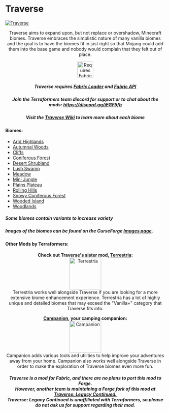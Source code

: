 # Traverse

[![Traverse](https://i.imgur.com/ezG6I1H.png)](https://www.curseforge.com/minecraft/mc-mods/traverse)

<p align="center">
Traverse aims to expand upon, but not replace or overshadow, Minecraft biomes. Traverse embraces the simplistic nature of many vanilla biomes and the goal is to have the biomes fit in just right so that Mojang could add them into the base game and nobody would complain that they felt out of place.
</p>
<p align="center">
	<a href="https://www.curseforge.com/minecraft/mc-mods/fabric-api"><img title="Requires Fabric API" height="50" src="https://i.imgur.com/Ol1Tcf8.png"></a>
</p>

<h5 align="center">
Traverse requires <a href="https://fabricmc.net/use/">Fabric Loader</a> and <a href="https://www.curseforge.com/minecraft/mc-mods/fabric-api">Fabric API</a>
</h5>

<h5 align="center">
Join the Terraformers team discord for support or to chat about the mods: <a href="https://discord.gg/jEGF5fb">https://discord.gg/jEGF5fb</a>
</h5>

<h5 align="center">
Visit the <a href="https://github.com/TerraformersMC/Traverse/wiki">Traverse Wiki</a> to learn more about each biome
</h5>

#### Biomes:

* [Arid Highlands](https://github.com/TerraformersMC/Traverse/wiki/Arid-Highlands)
* [Autumnal Woods](https://github.com/TerraformersMC/Traverse/wiki/Autumnal-Woods)
* [Cliffs](https://github.com/TerraformersMC/Traverse/wiki/Cliffs)
* [Coniferous Forest](https://github.com/TerraformersMC/Traverse/wiki/Coniferous-Forest)
* [Desert Shrubland](https://github.com/TerraformersMC/Traverse/wiki/Desert-Shrubland)
* [Lush Swamp](https://github.com/TerraformersMC/Traverse/wiki/Lush-Swamp)
* [Meadow](https://github.com/TerraformersMC/Traverse/wiki/Meadow)
* [Mini Jungle](https://github.com/TerraformersMC/Traverse/wiki/Mini-Jungle)
* [Plains Plateau](https://github.com/TerraformersMC/Traverse/wiki/Plains-Plateau)
* [Rolling Hills](https://github.com/TerraformersMC/Traverse/wiki/Rolling-Hills)
* [Snowy Coniferous Forest](https://github.com/TerraformersMC/Traverse/wiki/Snowy-Coniferous-Forest)
* [Wooded Island](https://github.com/TerraformersMC/Traverse/wiki/Wooded-Island)
* [Woodlands](https://github.com/TerraformersMC/Traverse/wiki/Woodlands)

##### Some biomes contain variants to increase variety

##### Images of the biomes can be found on the CurseForge [Images page](https://www.curseforge.com/minecraft/mc-mods/traverse/screenshots).


#### Other Mods by Terraformers:
<p align="center">
	<strong>Check out Traverse's sister mod, <a href="https://www.curseforge.com/minecraft/mc-mods/terrestria">Terrestria</a>:</strong></br>
	<a href="https://www.curseforge.com/minecraft/mc-mods/terrestria"><img title="Terrestria" height="100" src="https://i.imgur.com/mAviXA0.png"></a></br>
	Terrestria works well alongside Traverse if you are looking for a more extensive biome enhancement experience. Terrestria has a lot of highly unique and detailed biomes that may exceed the "Vanilla+" category that Traverse fits into.
</p>

<p align="center">
	<strong><a href="https://www.curseforge.com/minecraft/mc-mods/campanion">Campanion</a>, your camping companion:</strong></br>
	<a href="https://www.curseforge.com/minecraft/mc-mods/campanion"><img title="Campanion" height="100" src="https://i.imgur.com/fmnMIrK.png"></a></br>
	Campanion adds various tools and utilities to help improve your adventures away from your home. Campanion also works well alongside Traverse in order to make the exploration of Traverse biomes even more fun.
</p>

<h5 align="center">
	Traverse is a mod for Fabric, and there are no plans to port this mod to Forge.</br>
	However, another team is maintaining a Forge fork of this mod at <a href="https://www.curseforge.com/minecraft/mc-mods/traverse-legacy-continued">Traverse: Legacy Continued.</a></br>
	Traverse: Legacy Continued is unaffiliated with Terraformers, so please do not ask us for support regarding their mod.
</h5>
